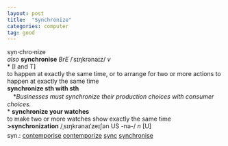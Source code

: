 ```yaml
---
layout: post
title:  "Synchronize"
categories: computer
tag: good
---
```

<DIV style="MARGIN: 0px 0px 5px">syn<B>·</B>chro<B>·</B>nize<BR><I>also</I> <B>synchronise</B> <I>BrE</I> /ˈsɪŋkrənaɪz/ <I>v</I> <BR>* [I and T] <BR>to happen at exactly the same time, or to arrange for two or more actions to happen at exactly the same time<BR><B>synchronize sth with sth</B><BR>　*<I>Businesses must synchronize their production choices with consumer choices.</I><BR>* <B>synchronize your watches</B><BR>to make two or more watches show exactly the same time<BR><B>&gt;synchronization</B> /ˌsɪŋkrənaɪˈzeɪʃən US -nə-/ <I>n</I> [U]</DIV>
<DIV style="MARGIN: 0px 0px 5px">
<DIV style="MARGIN: 4px 0px">syn.: <A href="{{ site.baseurl }}/contemporise"><U>contemporise</U></A> <A href="{{ site.baseurl }}/contemporize"><U>contemporize</U></A> <A href="{{ site.baseurl }}/sync"><U>sync</U></A> <A href="{{ site.baseurl }}/synchronise"><U>synchronise</U></A></DIV></DIV>
